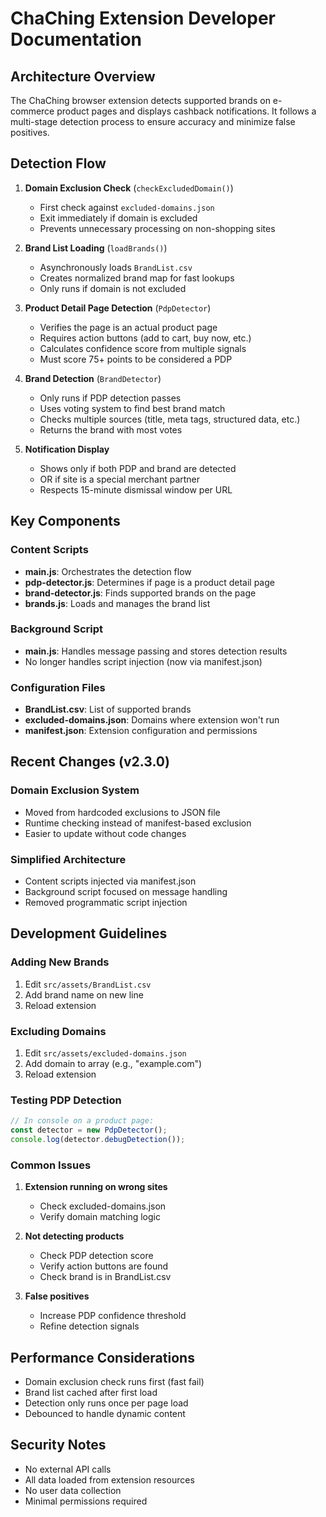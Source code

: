 # ChaChing Extension Developer Documentation

## Architecture Overview

The ChaChing browser extension detects supported brands on e-commerce product pages and displays cashback notifications. It follows a multi-stage detection process to ensure accuracy and minimize false positives.

## Detection Flow

1. **Domain Exclusion Check** (`checkExcludedDomain()`)
   - First check against `excluded-domains.json`
   - Exit immediately if domain is excluded
   - Prevents unnecessary processing on non-shopping sites

2. **Brand List Loading** (`loadBrands()`)
   - Asynchronously loads `BrandList.csv`
   - Creates normalized brand map for fast lookups
   - Only runs if domain is not excluded

3. **Product Detail Page Detection** (`PdpDetector`)
   - Verifies the page is an actual product page
   - Requires action buttons (add to cart, buy now, etc.)
   - Calculates confidence score from multiple signals
   - Must score 75+ points to be considered a PDP

4. **Brand Detection** (`BrandDetector`)
   - Only runs if PDP detection passes
   - Uses voting system to find best brand match
   - Checks multiple sources (title, meta tags, structured data, etc.)
   - Returns the brand with most votes

5. **Notification Display**
   - Shows only if both PDP and brand are detected
   - OR if site is a special merchant partner
   - Respects 15-minute dismissal window per URL

## Key Components

### Content Scripts
- **main.js**: Orchestrates the detection flow
- **pdp-detector.js**: Determines if page is a product detail page
- **brand-detector.js**: Finds supported brands on the page
- **brands.js**: Loads and manages the brand list

### Background Script
- **main.js**: Handles message passing and stores detection results
- No longer handles script injection (now via manifest.json)

### Configuration Files
- **BrandList.csv**: List of supported brands
- **excluded-domains.json**: Domains where extension won't run
- **manifest.json**: Extension configuration and permissions

## Recent Changes (v2.3.0)

### Domain Exclusion System
- Moved from hardcoded exclusions to JSON file
- Runtime checking instead of manifest-based exclusion
- Easier to update without code changes

### Simplified Architecture
- Content scripts injected via manifest.json
- Background script focused on message handling
- Removed programmatic script injection

## Development Guidelines

### Adding New Brands
1. Edit `src/assets/BrandList.csv`
2. Add brand name on new line
3. Reload extension

### Excluding Domains
1. Edit `src/assets/excluded-domains.json`
2. Add domain to array (e.g., "example.com")
3. Reload extension

### Testing PDP Detection
```javascript
// In console on a product page:
const detector = new PdpDetector();
console.log(detector.debugDetection());
```

### Common Issues

1. **Extension running on wrong sites**
   - Check excluded-domains.json
   - Verify domain matching logic

2. **Not detecting products**
   - Check PDP detection score
   - Verify action buttons are found
   - Check brand is in BrandList.csv

3. **False positives**
   - Increase PDP confidence threshold
   - Refine detection signals

## Performance Considerations

- Domain exclusion check runs first (fast fail)
- Brand list cached after first load
- Detection only runs once per page load
- Debounced to handle dynamic content

## Security Notes

- No external API calls
- All data loaded from extension resources
- No user data collection
- Minimal permissions required 